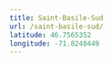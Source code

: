 ```yaml
---
title: Saint-Basile-Sud
url: /saint-basile-sud/
latitude: 46.7565352
longitude: -71.8248449
---
```

